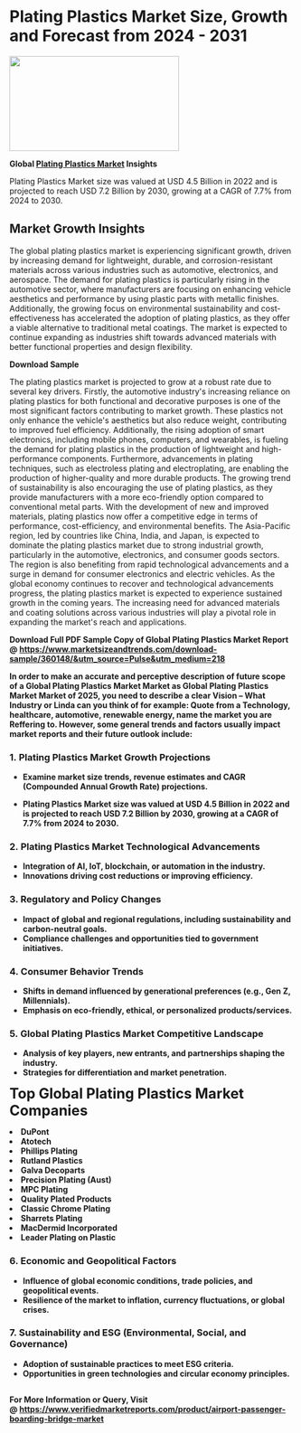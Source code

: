 <H1>Plating Plastics Market Size, Growth and Forecast from 2024 - 2031</H1><img class="aligncenter size-medium wp-image-584254" src="https://thirdeyenews.in/wp-content/uploads/2024/09/Global-Market-Research-300x168.jpeg" alt="" width="300" height="168" /><p><strong>Global&nbsp;<a href="https://www.marketsizeandtrends.com/download-sample/360148/&amp;utm_source=Pulse&amp;utm_medium=218">Plating Plastics Market</a> Insights</strong></p><p>Plating Plastics Market size was valued at USD 4.5 Billion in 2022 and is projected to reach USD 7.2 Billion by 2030, growing at a CAGR of 7.7% from 2024 to 2030.</p><p><h2>Market Growth Insights</h2> <p>The global plating plastics market is experiencing significant growth, driven by increasing demand for lightweight, durable, and corrosion-resistant materials across various industries such as automotive, electronics, and aerospace. The demand for plating plastics is particularly rising in the automotive sector, where manufacturers are focusing on enhancing vehicle aesthetics and performance by using plastic parts with metallic finishes. Additionally, the growing focus on environmental sustainability and cost-effectiveness has accelerated the adoption of plating plastics, as they offer a viable alternative to traditional metal coatings. The market is expected to continue expanding as industries shift towards advanced materials with better functional properties and design flexibility.</p> <p><strong>Download Sample</strong></p> <p>The plating plastics market is projected to grow at a robust rate due to several key drivers. Firstly, the automotive industry's increasing reliance on plating plastics for both functional and decorative purposes is one of the most significant factors contributing to market growth. These plastics not only enhance the vehicle's aesthetics but also reduce weight, contributing to improved fuel efficiency. Additionally, the rising adoption of smart electronics, including mobile phones, computers, and wearables, is fueling the demand for plating plastics in the production of lightweight and high-performance components. Furthermore, advancements in plating techniques, such as electroless plating and electroplating, are enabling the production of higher-quality and more durable products. The growing trend of sustainability is also encouraging the use of plating plastics, as they provide manufacturers with a more eco-friendly option compared to conventional metal parts. With the development of new and improved materials, plating plastics now offer a competitive edge in terms of performance, cost-efficiency, and environmental benefits. The Asia-Pacific region, led by countries like China, India, and Japan, is expected to dominate the plating plastics market due to strong industrial growth, particularly in the automotive, electronics, and consumer goods sectors. The region is also benefiting from rapid technological advancements and a surge in demand for consumer electronics and electric vehicles. As the global economy continues to recover and technological advancements progress, the plating plastics market is expected to experience sustained growth in the coming years. The increasing need for advanced materials and coating solutions across various industries will play a pivotal role in expanding the market's reach and applications. <p><strong></p><p><span class=""><strong>Download Full PDF Sample Copy of Global Plating Plastics Market Report</strong> @ <a href="https://www.marketsizeandtrends.com/download-sample/360148/&amp;utm_source=Pulse&amp;utm_medium=218" target="_blank">https://www.marketsizeandtrends.com/download-sample/360148/&amp;utm_source=Pulse&amp;utm_medium=218</a></span></p><p>In order to make an accurate and perceptive description of future scope of a Global&nbsp;Plating Plastics Market Market as Global&nbsp;Plating Plastics Market Market of 2025, you need to describe a clear Vision &ndash; What Industry or Linda can you think of for example: Quote from a Technology, healthcare, automotive, renewable energy, name the market you are Reffering to. However, some general trends and factors usually impact market reports and their future outlook include:</p><h3>1.&nbsp;<strong>Plating Plastics Market Growth Projections</strong></h3><ul><li>Examine market size trends, revenue estimates and CAGR (Compounded Annual Growth Rate) projections.</li><li><p>Plating Plastics Market size was valued at USD 4.5 Billion in 2022 and is projected to reach USD 7.2 Billion by 2030, growing at a CAGR of 7.7% from 2024 to 2030.</p></li></ul><h3>2.&nbsp;<strong>Plating Plastics Market Technological Advancements</strong></h3><ul><li>Integration of AI, IoT, blockchain, or automation in the industry.</li><li>Innovations driving cost reductions or improving efficiency.</li></ul><h3>3.&nbsp;<strong>Regulatory and Policy Changes</strong></h3><ul><li>Impact of global and regional regulations, including sustainability and carbon-neutral goals.</li><li>Compliance challenges and opportunities tied to government initiatives.</li></ul><h3>4.&nbsp;<strong>Consumer Behavior Trends</strong></h3><ul><li>Shifts in demand influenced by generational preferences (e.g., Gen Z, Millennials).</li><li>Emphasis on eco-friendly, ethical, or personalized products/services.</li></ul><h3>5.&nbsp;<strong>Global Plating Plastics Market Competitive Landscape</strong></h3><ul><li>Analysis of key players, new entrants, and partnerships shaping the industry.</li><li>Strategies for differentiation and market penetration.</li></ul><p data-pm-slice="1 1 []"><span style="color: inherit; font-family: inherit; font-size: 25px;">Top Global Plating Plastics Market Companies</span></p><div class="" data-test-id=""><p><li>DuPont</li><li> Atotech</li><li> Phillips Plating</li><li> Rutland Plastics</li><li> Galva Decoparts</li><li> Precision Plating (Aust)</li><li> MPC Plating</li><li> Quality Plated Products</li><li> Classic Chrome Plating</li><li> Sharrets Plating</li><li> MacDermid Incorporated</li><li> Leader Plating on Plastic</li></p></div><h3>6.&nbsp;<strong>Economic and Geopolitical Factors</strong></h3><ul><li>Influence of global economic conditions, trade policies, and geopolitical events.</li><li>Resilience of the market to inflation, currency fluctuations, or global crises.</li></ul><h3>7.&nbsp;<strong>Sustainability and ESG (Environmental, Social, and Governance)</strong></h3><ul><li>Adoption of sustainable practices to meet ESG criteria.</li><li>Opportunities in green technologies and circular economy principles.</li></ul><h2><strong style="font-size: 14px;">For More Information or Query, Visit @&nbsp;</strong><a style="background-color: #ffffff; font-size: 14px;" href="https://www.marketsizeandtrends.com/report/plating-plastics-market/" target="_blank">https://www.verifiedmarketreports.com/product/airport-passenger-boarding-bridge-market</a></h2>

